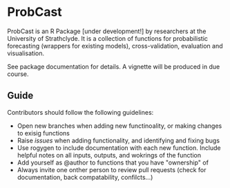 # ProbCast
ProbCast is an R Package [under development!] by researchers at the University of Strathclyde. It is a collection of functions for probabilistic forecasting (wrappers for existing models), cross-validation, evaluation and visualisation.

See package documentation for details. A vignette will be produced in due course.

## Guide
Contributors should follow the following guidelines:
- Open new branches when adding new functinoality, or making changes to exisig functions
- Raise *issues* when adding functionality, and identifying and fixing bugs
- Use rogygen to include documentation with each new function. Include helpful notes on all inputs, outputs, and wokrings of the function
- Add yourself as @author to functions that you have "ownership" of
- Always invite one onther person to review pull requests (check for documentation, back compatability, confilcts...)
 
